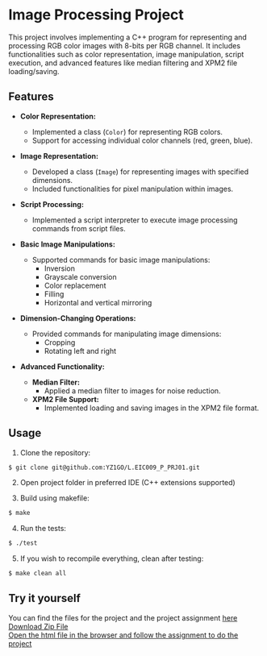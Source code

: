 # Image Processing Project

This project involves implementing a C++ program for representing and processing RGB color images with 8-bits per RGB channel. It includes functionalities such as color representation, image manipulation, script execution, and advanced features like median filtering and XPM2 file loading/saving.

## Features

- **Color Representation:** 
  - Implemented a class (`Color`) for representing RGB colors.
  - Support for accessing individual color channels (red, green, blue).

- **Image Representation:** 
  - Developed a class (`Image`) for representing images with specified dimensions.
  - Included functionalities for pixel manipulation within images.

- **Script Processing:** 
  - Implemented a script interpreter to execute image processing commands from script files.

- **Basic Image Manipulations:** 
  - Supported commands for basic image manipulations:
    - Inversion
    - Grayscale conversion
    - Color replacement
    - Filling
    - Horizontal and vertical mirroring

- **Dimension-Changing Operations:** 
  - Provided commands for manipulating image dimensions:
    - Cropping
    - Rotating left and right

- **Advanced Functionality:** 
  - **Median Filter:**
    - Applied a median filter to images for noise reduction.
  - **XPM2 File Support:** 
    - Implemented loading and saving images in the XPM2 file format.

## Usage

1. Clone the repository:
```bash
$ git clone git@github.com:YZ1GO/L.EIC009_P_PRJ01.git
```

2. Open project folder in preferred IDE (C++ extensions supported)


3. Build using makefile:
```bash
$ make
```

4. Run the tests:
```bash
$ ./test
```

5. If you wish to recompile everything, clean after testing:
```bash
$ make clean all
```

## Try it yourself

You can find the files for the project and the project assignment [here](files) <br>
[Download Zip File](files/project.zip?raw=true) <br>
<a href="files/Project assignment.html" target="_blank">Open the html file in the browser and follow the assignment to do the project</a>

